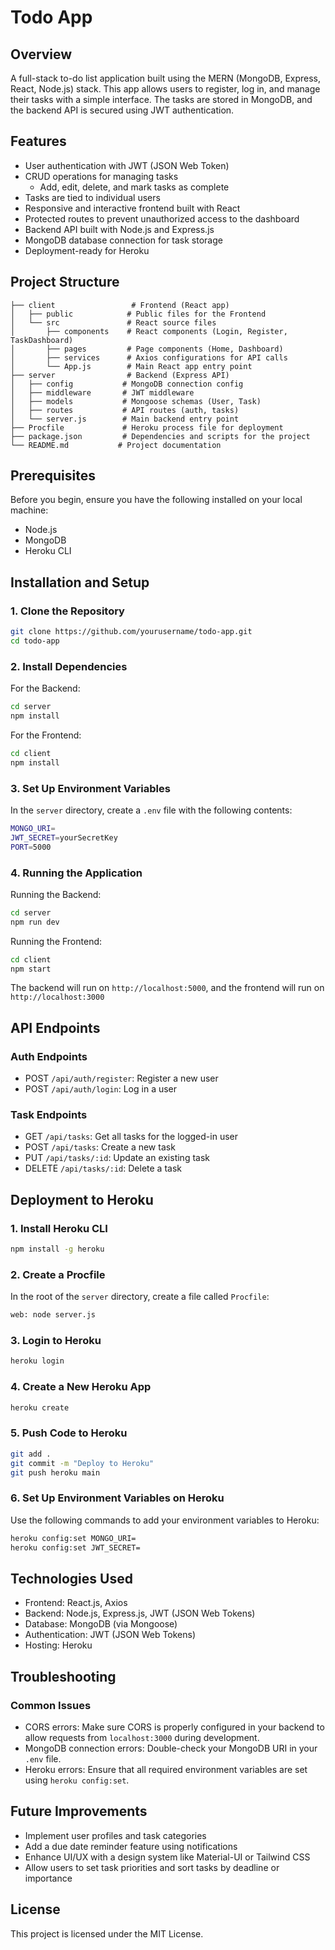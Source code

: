 # Todo App

## Overview
A full-stack to-do list application built using the MERN (MongoDB, Express, React, Node.js) stack. This app allows users to register, log in, and manage their tasks with a simple interface. The tasks are stored in MongoDB, and the backend API is secured using JWT authentication.

## Features
* User authentication with JWT (JSON Web Token)
* CRUD operations for managing tasks
  * Add, edit, delete, and mark tasks as complete
* Tasks are tied to individual users
* Responsive and interactive frontend built with React
* Protected routes to prevent unauthorized access to the dashboard
* Backend API built with Node.js and Express.js
* MongoDB database connection for task storage
* Deployment-ready for Heroku

## Project Structure
```
├── client                 # Frontend (React app)
│   ├── public            # Public files for the Frontend
│   └── src               # React source files
│       ├── components    # React components (Login, Register, TaskDashboard)
│       ├── pages         # Page components (Home, Dashboard)
│       ├── services      # Axios configurations for API calls
│       └── App.js        # Main React app entry point
├── server                # Backend (Express API)
│   ├── config           # MongoDB connection config
│   ├── middleware       # JWT middleware
│   ├── models           # Mongoose schemas (User, Task)
│   ├── routes           # API routes (auth, tasks)
│   └── server.js        # Main backend entry point
├── Procfile             # Heroku process file for deployment
├── package.json         # Dependencies and scripts for the project
└── README.md           # Project documentation
```

## Prerequisites
Before you begin, ensure you have the following installed on your local machine:
* Node.js
* MongoDB
* Heroku CLI

## Installation and Setup

### 1. Clone the Repository
```bash
git clone https://github.com/yourusername/todo-app.git
cd todo-app
```

### 2. Install Dependencies
For the Backend:
```bash
cd server
npm install
```

For the Frontend:
```bash
cd client
npm install
```

### 3. Set Up Environment Variables
In the `server` directory, create a `.env` file with the following contents:
```bash
MONGO_URI=
JWT_SECRET=yourSecretKey
PORT=5000
```

### 4. Running the Application
Running the Backend:
```bash
cd server
npm run dev
```

Running the Frontend:
```bash
cd client
npm start
```

The backend will run on `http://localhost:5000`, and the frontend will run on `http://localhost:3000`

## API Endpoints

### Auth Endpoints
* POST `/api/auth/register`: Register a new user
* POST `/api/auth/login`: Log in a user

### Task Endpoints
* GET `/api/tasks`: Get all tasks for the logged-in user
* POST `/api/tasks`: Create a new task
* PUT `/api/tasks/:id`: Update an existing task
* DELETE `/api/tasks/:id`: Delete a task

## Deployment to Heroku

### 1. Install Heroku CLI
```bash
npm install -g heroku
```

### 2. Create a Procfile
In the root of the `server` directory, create a file called `Procfile`:
```bash
web: node server.js
```

### 3. Login to Heroku
```bash
heroku login
```

### 4. Create a New Heroku App
```bash
heroku create
```

### 5. Push Code to Heroku
```bash
git add .
git commit -m "Deploy to Heroku"
git push heroku main
```

### 6. Set Up Environment Variables on Heroku
Use the following commands to add your environment variables to Heroku:
```bash
heroku config:set MONGO_URI=
heroku config:set JWT_SECRET=
```

## Technologies Used
* Frontend: React.js, Axios
* Backend: Node.js, Express.js, JWT (JSON Web Tokens)
* Database: MongoDB (via Mongoose)
* Authentication: JWT (JSON Web Tokens)
* Hosting: Heroku

## Troubleshooting

### Common Issues
* CORS errors: Make sure CORS is properly configured in your backend to allow requests from `localhost:3000` during development.
* MongoDB connection errors: Double-check your MongoDB URI in your `.env` file.
* Heroku errors: Ensure that all required environment variables are set using `heroku config:set`.

## Future Improvements
* Implement user profiles and task categories
* Add a due date reminder feature using notifications
* Enhance UI/UX with a design system like Material-UI or Tailwind CSS
* Allow users to set task priorities and sort tasks by deadline or importance

## License
This project is licensed under the MIT License.
